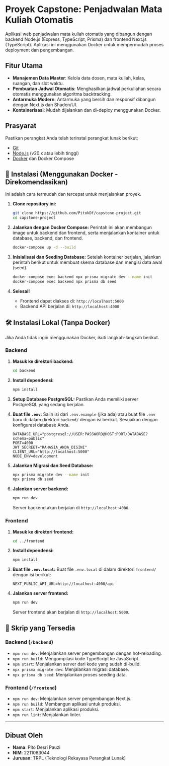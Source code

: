 # Proyek Capstone: Penjadwalan Mata Kuliah Otomatis

Aplikasi web penjadwalan mata kuliah otomatis yang dibangun dengan backend Node.js (Express, TypeScript, Prisma) dan frontend Next.js (TypeScript). Aplikasi ini menggunakan Docker untuk mempermudah proses deployment dan pengembangan.

## Fitur Utama

- **Manajemen Data Master**: Kelola data dosen, mata kuliah, kelas, ruangan, dan slot waktu.
- **Pembuatan Jadwal Otomatis**: Menghasilkan jadwal perkuliahan secara otomatis menggunakan algoritma backtracking.
- **Antarmuka Modern**: Antarmuka yang bersih dan responsif dibangun dengan Next.js dan Shadcn/UI.
- **Kontainerisasi**: Mudah dijalankan dan di-deploy menggunakan Docker.

## Prasyarat

Pastikan perangkat Anda telah terinstal perangkat lunak berikut:

- [Git](https://git-scm.com/)
- [Node.js](https://nodejs.org/en/) (v20.x atau lebih tinggi)
- [Docker](https://www.docker.com/products/docker-desktop/) dan Docker Compose

## 🚀 Instalasi (Menggunakan Docker - Direkomendasikan)

Ini adalah cara termudah dan tercepat untuk menjalankan proyek.

1.  **Clone repository ini:**

    ```bash
    git clone https://github.com/PitokDf/capstone-project.git
    cd capstone-project
    ```

2.  **Jalankan dengan Docker Compose:**
    Perintah ini akan membangun image untuk backend dan frontend, serta menjalankan kontainer untuk database, backend, dan frontend.

    ```bash
    docker-compose up -d --build
    ```

3.  **Inisialisasi dan Seeding Database:**
    Setelah kontainer berjalan, jalankan perintah berikut untuk membuat skema database dan mengisi data awal (seed).

    ```bash
    docker-compose exec backend npx prisma migrate dev --name init
    docker-compose exec backend npx prisma db seed
    ```

4.  **Selesai!**
    - Frontend dapat diakses di: `http://localhost:5000`
    - Backend API berjalan di: `http://localhost:4000`

## 🛠️ Instalasi Lokal (Tanpa Docker)

Jika Anda tidak ingin menggunakan Docker, ikuti langkah-langkah berikut.

### Backend

1.  **Masuk ke direktori backend:**

    ```bash
    cd backend
    ```

2.  **Install dependensi:**

    ```bash
    npm install
    ```

3.  **Setup Database PostgreSQL:**
    Pastikan Anda memiliki server PostgreSQL yang sedang berjalan.

4.  **Buat file `.env`:**
    Salin isi dari `.env.example` (jika ada) atau buat file `.env` baru di dalam direktori `backend/` dengan isi berikut. Sesuaikan dengan konfigurasi database Anda.

    ```env
    DATABASE_URL="postgresql://USER:PASSWORD@HOST:PORT/DATABASE?schema=public"
    PORT=4000
    JWT_SECREET="RAHASIA_ANDA_DISINI"
    CLIENT_URL="http://localhost:5000"
    NODE_ENV=development
    ```

5.  **Jalankan Migrasi dan Seed Database:**

    ```bash
    npx prisma migrate dev --name init
    npx prisma db seed
    ```

6.  **Jalankan server backend:**
    ```bash
    npm run dev
    ```
    Server backend akan berjalan di `http://localhost:4000`.

### Frontend

1.  **Masuk ke direktori frontend:**

    ```bash
    cd ../frontend
    ```

2.  **Install dependensi:**

    ```bash
    npm install
    ```

3.  **Buat file `.env.local`:**
    Buat file `.env.local` di dalam direktori `frontend/` dengan isi berikut:

    ```env
    NEXT_PUBLIC_API_URL=http://localhost:4000/api
    ```

4.  **Jalankan server frontend:**
    ```bash
    npm run dev
    ```
    Server frontend akan berjalan di `http://localhost:5000`.

## 📜 Skrip yang Tersedia

### Backend (`/backend`)

- `npm run dev`: Menjalankan server pengembangan dengan hot-reloading.
- `npm run build`: Mengompilasi kode TypeScript ke JavaScript.
- `npm start`: Menjalankan server dari kode yang sudah di-build.
- `npx prisma migrate dev`: Menjalankan migrasi database.
- `npx prisma db seed`: Menjalankan proses seeding data.

### Frontend (`/frontend`)

- `npm run dev`: Menjalankan server pengembangan Next.js.
- `npm run build`: Membangun aplikasi untuk produksi.
- `npm start`: Menjalankan aplikasi produksi.
- `npm run lint`: Menjalankan linter.

---

## Dibuat Oleh

- **Nama**: Pito Desri Pauzi
- **NIM**: 2211083044
- **Jurusan**: TRPL (Teknologi Rekayasa Perangkat Lunak)
